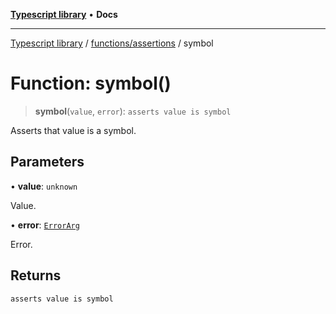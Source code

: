 [**Typescript library**](../../../index.md) • **Docs**

***

[Typescript library](../../../modules.md) / [functions/assertions](../index.md) / symbol

# Function: symbol()

> **symbol**(`value`, `error`): `asserts value is symbol`

Asserts that value is a symbol.

## Parameters

• **value**: `unknown`

Value.

• **error**: [`ErrorArg`](../type-aliases/ErrorArg.md)

Error.

## Returns

`asserts value is symbol`
